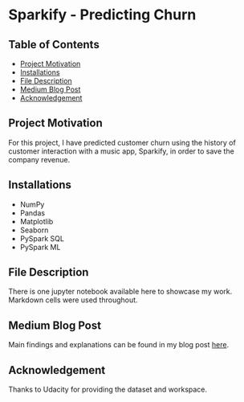 # Sparkify - Predicting Churn
## Table of Contents
* [Project Motivation](#motivation)
* [Installations](#install)
* [File Description](#files)
* [Medium Blog Post](#blog)
* [Acknowledgement](#acknowledgement)

<a id='motivation'></a>
## Project Motivation
For this project, I have predicted customer churn using the history of customer interaction with a music app, Sparkify, in order to save the company revenue.

<a id='install'></a>
## Installations
* NumPy
* Pandas
* Matplotlib
* Seaborn
* PySpark SQL
* PySpark ML

<a id='files'></a>
## File Description
There is one jupyter notebook available here to showcase my work. Markdown cells were used throughout.

<a id='blog'></a>
## Medium Blog Post
Main findings and explanations can be found in my blog post [here](https://medium.com/@ksheerjaseth0502/pyspark-project-predicting-churn-for-a-music-app-6a92cc9225d7).

<a id='acknowledgement'></a>
## Acknowledgement
Thanks to Udacity for providing the dataset and workspace.
